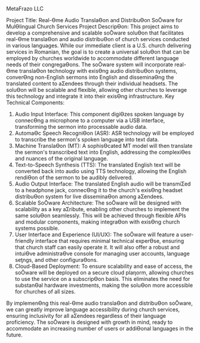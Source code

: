 MetaFrazo LLC

Project Title: Real-Ɵme Audio TranslaƟon and DistribuƟon SoŌware for MulƟlingual Church Services
Project DescripƟon:
This project aims to develop a comprehensive and scalable soŌware soluƟon that facilitates real-Ɵme
translaƟon and audio distribuƟon of church services conducted in various languages. While our
immediate client is a U.S. church delivering services in Romanian, the goal is to create a universal
soluƟon that can be employed by churches worldwide to accommodate different language needs of their
congregaƟons.
The soŌware system will incorporate real-Ɵme translaƟon technology with exisƟng audio distribuƟon
systems, converƟng non-English sermons into English and disseminaƟng the translated content to
aƩendees through their individual headsets. The soluƟon will be scalable and flexible, allowing other
churches to leverage this technology and integrate it into their exisƟng infrastructure.
Key Technical Components:
1. Audio Input Interface: This component digiƟzes spoken language by connecƟng a microphone to
a computer via a USB interface, transforming the sermon into processable audio data.
2. AutomaƟc Speech RecogniƟon (ASR): ASR technology will be employed to transcribe the
sermon's spoken language into text data.
3. Machine TranslaƟon (MT): A sophisƟcated MT model will then translate the sermon's
transcribed text into English, addressing the complexiƟes and nuances of the original language.
4. Text-to-Speech Synthesis (TTS): The translated English text will be converted back into audio
using TTS technology, allowing the English rendiƟon of the sermon to be audibly delivered.
5. Audio Output Interface: The translated English audio will be transmiƩed to a headphone jack,
connecƟng it to the church's exisƟng headset distribuƟon system for live disseminaƟon among
aƩendees.
6. Scalable SoŌware Architecture: The soŌware will be designed with scalability as a key aƩribute,
enabling other churches to implement the same soluƟon seamlessly. This will be achieved
through flexible APIs and modular components, making integraƟon with exisƟng church systems
possible.
7. User Interface and Experience (UI/UX): The soŌware will feature a user-friendly interface that
requires minimal technical experƟse, ensuring that church staff can easily operate it. It will also
offer a robust and intuiƟve administraƟve console for managing user accounts, language
seƫngs, and other configuraƟons.
8. Cloud-Based Deployment: To ensure scalability and ease of access, the soŌware will be
deployed on a secure cloud plaƞorm, allowing churches to use the service on a subscripƟon
basis. This eliminates the need for substanƟal hardware investments, making the soluƟon more
accessible for churches of all sizes.

By implemenƟng this real-Ɵme audio translaƟon and distribuƟon soŌware, we can greatly improve
language accessibility during church services, ensuring inclusivity for all aƩendees regardless of their
language proficiency. The soŌware is designed with growth in mind, ready to accommodate an
increasing number of users or addiƟonal languages in the future.

